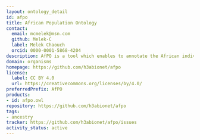 ```yaml
---
layout: ontology_detail
id: afpo
title: African Population Ontology
contact:
  email: mcmelek@msn.com
  github: Melek-C
  label: Melek Chaouch
  orcid: 0000-0001-5868-4204
description: AfPO is a tool which enables to annotate the African individuals, and brings together knowledge accumulated about existing populations with their genetic fingerprint in a standardized format.
domain: organisms
homepage: https://github.com/h3abionet/afpo
license:
  label: CC BY 4.0
  url: https://creativecommons.org/licenses/by/4.0/
preferredPrefix: AfPO
products:
- id: afpo.owl
repository: https://github.com/h3abionet/afpo
tags:
- ancestry
tracker: https://github.com/h3abionet/afpo/issues
activity_status: active
---
```

